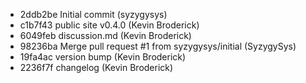 - 2ddb2be Initial commit (syzygysys)
- c1b7f43 public site v0.4.0 (Kevin Broderick)
- 6049feb discussion.md (Kevin Broderick)
- 98236ba Merge pull request #1 from syzygysys/initial (SyzygySys)
- 19fa4ac version bump (Kevin Broderick)
- 2236f7f changelog (Kevin Broderick)
